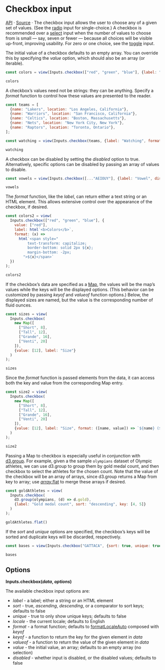 # Checkbox input

<a href="https://github.com/observablehq/inputs/blob/main/README.md#checkbox">API</a> · <a href="https://github.com/observablehq/inputs/blob/main/src/checkbox.js">Source</a> · The checkbox input allows the user to choose any of a given set of values. (See the [radio](./radio) input for single-choice.) A checkbox is recommended over a [select](./select) input when the number of values to choose from is small — say, seven or fewer — because all choices will be visible up-front, improving usability. For zero or one choice, see the [toggle](./toggle) input.

The initial value of a checkbox defaults to an empty array. You can override this by specifying the *value* option, which should also be an array (or iterable).

```js echo
const colors = view(Inputs.checkbox(["red", "green", "blue"], {label: "color"}));
```

```js echo
colors
```

A checkbox’s values need not be strings: they can be anything. Specify a *format* function to control how these values are presented to the reader.

```js echo
const teams = [
  {name: "Lakers", location: "Los Angeles, California"},
  {name: "Warriors", location: "San Francisco, California"},
  {name: "Celtics", location: "Boston, Massachusetts"},
  {name: "Nets", location: "New York City, New York"},
  {name: "Raptors", location: "Toronto, Ontario"},
];
```

```js echo
const watching = view(Inputs.checkbox(teams, {label: "Watching", format: (x) => x.name}));
```

```js echo
watching
```

A checkbox can be disabled by setting the *disabled* option to true. Alternatively, specific options can be disabled by passing an array of values to disable.

```js echo
const vowels = view(Inputs.checkbox([..."AEIOUY"], {label: "Vowel", disabled: ["Y"]}));
```

```js echo
vowels
```

The *format* function, like the *label*, can return either a text string or an HTML element. This allows extensive control over the appearance of the checkbox, if desired.

```js echo
const colors2 = view(
  Inputs.checkbox(["red", "green", "blue"], {
    value: ["red"],
    label: html`<b>Colors</b>`,
    format: (x) =>
      html`<span style="
          text-transform: capitalize;
          border-bottom: solid 2px ${x};
          margin-bottom: -2px;
        ">${x}</span>`
  })
);
```

```js echo
colors2
```

If the checkbox’s data are specified as a [Map](https://developer.mozilla.org/en-US/docs/Web/JavaScript/Reference/Global_Objects/Map), the values will be the map’s values while the keys will be the displayed options. (This behavior can be customized by passing *keyof* and *valueof* function options.) Below, the displayed sizes are named, but the value is the corresponding number of fluid ounces.

```js echo
const sizes = view(
  Inputs.checkbox(
    new Map([
      ["Short", 8],
      ["Tall", 12],
      ["Grande", 16],
      ["Venti", 20]
    ]),
    {value: [12], label: "Size"}
  )
);
```

```js echo
sizes
```

Since the *format* function is passed elements from the data, it can access both the key and value from the corresponding Map entry.

```js echo
const size2 = view(
  Inputs.checkbox(
    new Map([
      ["Short", 8],
      ["Tall", 12],
      ["Grande", 16],
      ["Venti", 20]
    ]),
    {value: [12], label: "Size", format: ([name, value]) => `${name} (${value} oz)`}
  )
);
```

```js echo
size2
```

Passing a Map to checkbox is especially useful in conjunction with [d3.group](https://d3js.org/d3-array/group). For example, given a the sample `olympians` dataset of Olympic athletes, we can use d3.group to group them by gold medal count, and then checkbox to select the athletes for the chosen count. Note that the value of the checkbox will be an array of arrays, since d3.group returns a Map from key to array; use [*array*.flat](https://developer.mozilla.org/en-US/docs/Web/JavaScript/Reference/Global_Objects/Array/flat) to merge these arrays if desired.

```js echo
const goldAthletes = view(
  Inputs.checkbox(
    d3.group(olympians, (d) => d.gold),
    {label: "Gold medal count", sort: "descending", key: [4, 5]}
  )
);
```

```js echo
goldAthletes.flat()
```

If the *sort* and *unique* options are specified, the checkbox’s keys will be sorted and duplicate keys will be discarded, respectively.

```js echo
const bases = view(Inputs.checkbox("GATTACA", {sort: true, unique: true}));
```

```js echo
bases
```

## Options

**Inputs.checkbox(*data*, *options*)**

The available checkbox input options are:

* *label* - a label; either a string or an HTML element
* *sort* - true, *ascending*, *descending*, or a comparator to sort keys; defaults to false
* *unique* - true to only show unique keys; defaults to false
* *locale* - the current locale; defaults to English
* *format* - a format function; defaults to [formatLocaleAuto](https://github.com/observablehq/inputs/blob/main/README.md#inputsformatlocaleautolocale) composed with *keyof*
* *keyof* - a function to return the key for the given element in *data*
* *valueof* - a function to return the value of the given element in *data*
* *value* - the initial value, an array; defaults to an empty array (no selection)
* *disabled* - whether input is disabled, or the disabled values; defaults to false
